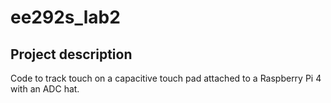 # ee292s_lab2

## Project description

Code to track touch on a capacitive touch pad attached to a Raspberry Pi 4 with an ADC hat.
